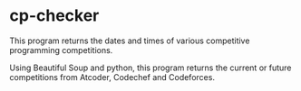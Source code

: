 # cp-checker
This program returns the dates and times of various competitive programming competitions.

Using Beautiful Soup and python, this program returns the current or future competitions from Atcoder, Codechef and Codeforces.

